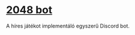 # [2048 bot](https://discordapp.com/oauth2/authorize?client_id=570354704073359390&scope=bot&permissions=64)

A híres játékot implementáló egyszerű Discord bot.
